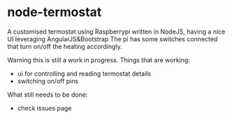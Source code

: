 # node-termostat
A customised termostat using Raspberrypi written in NodeJS, having a nice UI leveraging AngularJS&amp;Bootstrap
The pi has some switches connected that turn on/off the heating accordingly.

Warning this is still a work in progress.
Things that are working:
* ui for controlling and reading termostat details
* switching on/off pins

What still needs to be done:
* check issues page
